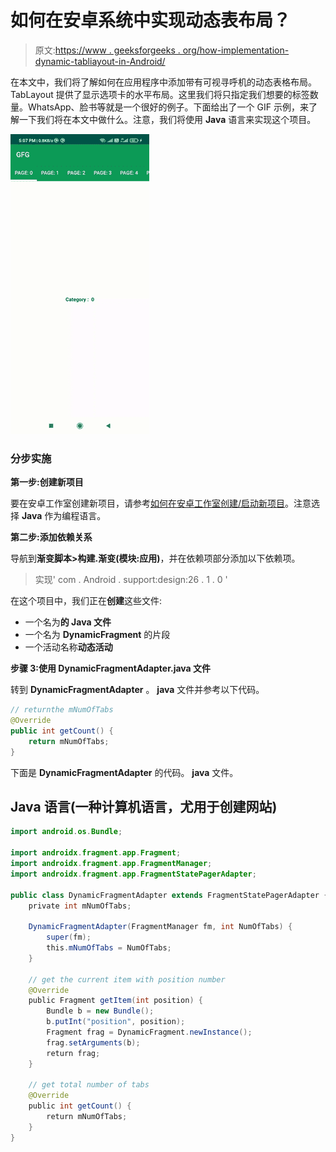 # 如何在安卓系统中实现动态表布局？

> 原文:[https://www . geeksforgeeks . org/how-implementation-dynamic-tabliayout-in-Android/](https://www.geeksforgeeks.org/how-to-implement-dynamic-tablayout-in-android/)

在本文中，我们将了解如何在应用程序中添加带有可视寻呼机的动态表格布局。TabLayout 提供了显示选项卡的水平布局。这里我们将只指定我们想要的标签数量。WhatsApp、脸书等就是一个很好的例子。下面给出了一个 GIF 示例，来了解一下我们将在本文中做什么。注意，我们将使用 **Java** 语言来实现这个项目。

![Implement Dynamic TabLayout in Android](img/9c4ae7d5b279ebca3b6d04a4a33f700a.png)

### **分步实施**

**第一步:创建新项目**

要在安卓工作室创建新项目，请参考[如何在安卓工作室创建/启动新项目](https://www.geeksforgeeks.org/android-how-to-create-start-a-new-project-in-android-studio/)。注意选择 **Java** 作为编程语言。

**第二步:添加依赖关系**

导航到**渐变脚本>构建.渐变(模块:应用)**，并在依赖项部分添加以下依赖项。

> 实现' com . Android . support:design:26 . 1 . 0 '

在这个项目中，我们正在**创建**这些文件:

*   一个名为**的 Java 文件**
*   一个名为 **DynamicFragment** 的片段
*   一个活动名称**动态活动**

**步骤 3:使用 DynamicFragmentAdapter.java 文件**

转到 **DynamicFragmentAdapter** 。 **java** 文件并参考以下代码。

```java
// returnthe mNumOfTabs
@Override
public int getCount() {
    return mNumOfTabs;
}
```

下面是 **DynamicFragmentAdapter** 的代码。 **java** 文件。

## Java 语言(一种计算机语言，尤用于创建网站)

```java
import android.os.Bundle;

import androidx.fragment.app.Fragment;
import androidx.fragment.app.FragmentManager;
import androidx.fragment.app.FragmentStatePagerAdapter;

public class DynamicFragmentAdapter extends FragmentStatePagerAdapter {
    private int mNumOfTabs;

    DynamicFragmentAdapter(FragmentManager fm, int NumOfTabs) {
        super(fm);
        this.mNumOfTabs = NumOfTabs;
    }

    // get the current item with position number
    @Override
    public Fragment getItem(int position) {
        Bundle b = new Bundle();
        b.putInt("position", position);
        Fragment frag = DynamicFragment.newInstance();
        frag.setArguments(b);
        return frag;
    }

    // get total number of tabs
    @Override
    public int getCount() {
        return mNumOfTabs;
    }
}
```